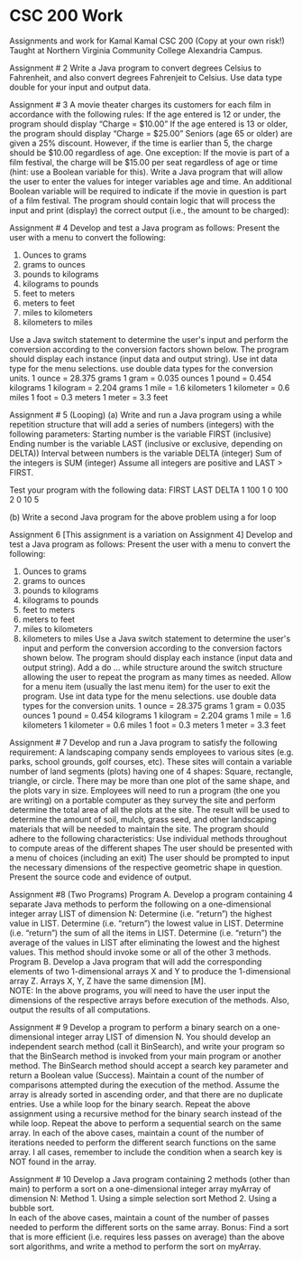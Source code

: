 # CSC 200 Work
Assignments and work for Kamal Kamal CSC 200 (Copy at your own risk!)
Taught at Northern Virginia Community College Alexandria Campus.

Assignment # 2
Write a Java program to convert degrees Celsius to Fahrenheit, and also convert degrees Fahrenjeit to Celsius. Use data type double for your input and output data.

Assignment # 3
A movie theater charges its customers for each film in accordance with the following rules:
If the age entered is 12 or under, the program should display “Charge = $10.00”
If the age entered is 13 or older, the program should display “Charge = $25.00”
Seniors (age 65 or older) are given a 25% discount.
However, if the time is earlier than 5, the charge should be $10.00 regardless of age.
One exception: If the movie is part of a film festival, the charge will be $15.00 per seat regardless of age or time (hint: use a Boolean variable for this).
Write a Java program that will allow the user to enter the values for integer variables age and time. An additional Boolean variable will be required to indicate if the movie in question is part of a film festival. The program should contain logic that will process the input and print (display) the correct output (i.e., the amount to be charged):

Assignment # 4
Develop and test a Java program as follows:
Present the user with a menu to convert the following:
1. Ounces  to grams 
2. grams to ounces
3. pounds to kilograms
4. kilograms to pounds
5. feet to meters
6. meters to feet
7. miles to kilometers
8. kilometers to miles

Use a Java switch statement to determine the user's input and perform the conversion according to the conversion factors shown below. The program should display each instance (input data and output string).
Use int data type for the menu selections. use double data types for the conversion units.
1 ounce = 28.375 grams
1 gram = 0.035 ounces
1 pound = 0.454 kilograms
1 kilogram = 2.204 grams
1 mile = 1.6 kilometers
1 kilometer = 0.6 miles
1 foot = 0.3 meters
1 meter = 3.3 feet

Assignment # 5 (Looping)
(a) Write and run a Java program using a while repetition structure that will add a series of numbers (integers) with the following parameters:
Starting number is the variable FIRST (inclusive)
Ending number is the variable LAST (inclusive or exclusive, depending on DELTA))
Interval between numbers is the variable DELTA (integer)
Sum of the integers is SUM (integer)
Assume all integers are positive and LAST > FIRST.

Test your program with the following data:
FIRST     LAST      DELTA
1         100         1
0         100         2
0           10         5

(b)  Write a second Java program for the above problem using a for loop

Assignment 6
[This assignment is a variation on Assignment 4]
Develop and test a Java program as follows:
Present the user with a menu to convert the following:
1. Ounces  to grams 
2. grams to ounces
3. pounds to kilograms
4. kilograms to pounds
5. feet to meters
6. meters to feet
7. miles to kilometers
8. kilometers to miles
Use a Java switch statement to determine the user's input and perform the conversion according to the conversion factors shown below. The program should display each instance (input data and output string). Add a do ... while structure around the switch structure allowing the user to repeat the program as many times as needed. Allow for a menu item (usually the last menu item) for the user to exit the program.
Use int data type for the menu selections. use double data types for the conversion units.
1 ounce = 28.375 grams
1 gram = 0.035 ounces
1 pound = 0.454 kilograms
1 kilogram = 2.204 grams
1 mile = 1.6 kilometers
1 kilometer = 0.6 miles
1 foot = 0.3 meters
1 meter = 3.3 feet

Assignment # 7
Develop and run a Java program to satisfy the following requirement:
A landscaping company sends employees to various sites (e.g. parks, school grounds, golf courses, etc). These sites will contain a variable number of land segments (plots) having one of 4 shapes:  Square, rectangle, triangle, or circle. There may be more than one plot of the same shape, and the plots vary in size. Employees will need to run a program (the one you are writing) on a portable computer as they survey the site and perform determine the total area of all the plots at the site. The result will be used to determine the amount of soil, mulch, grass seed, and other landscaping materials that will be needed to maintain the site.  The program should adhere to the following characteristics:
Use individual methods throughout to compute areas of the different shapes
The user should be presented with a menu of choices (including an exit)
The user should be prompted to input the necessary dimensions of the respective geometric shape in question.
Present the source code and evidence of output.

Assignment #8 (Two Programs)
Program A. Develop a program containing 4 separate Java methods to perform the following on a one-dimensional integer array LIST of dimension N:
Determine (i.e. “return”) the highest value in LIST.
Determine (i.e. “return”) the lowest value in LIST.
Determine (i.e. “return”) the sum of all the items in LIST.
Determine (i.e. “return”) the average of the values in LIST after eliminating the lowest and the highest values. This method should invoke some or all of the other 3 methods.
Program B.  Develop a Java program that will add the corresponding elements of two 1-dimensional arrays X and Y to produce the 1-dimensional array Z.  Arrays X, Y, Z have the same dimension [M].              
NOTE: In the above programs, you will need to have the user input the dimensions of the respective arrays before execution of the methods. Also, output the results of all computations.

Assignment # 9
Develop a program to perform a binary search on a one-dimensional integer array LIST of dimension N. You should develop an independent search method (call it BinSearch), and write your program so that the BinSearch method is invoked from your main program or another method. The BinSearch method should accept a search key parameter and return a Boolean value (Success). Maintain a count of the number of comparisons attempted during the execution of the method. Assume the array is already sorted in ascending order, and that there are no duplicate entries. Use a while loop for the binary search.
Repeat the above assignment using a recursive method for the binary search instead of the while loop.
Repeat the above to perform a sequential search on the same array.
In each of the above cases, maintain a count of the number of iterations needed to perform the different search functions on the same array.
I all cases, remember to include the condition when a search key is NOT found in the array.

Assignment # 10
Develop a Java program containing 2 methods (other than main) to perform a sort on a one-dimensional integer array myArray of dimension N:
Method 1. Using a simple selection sort
Method 2. Using a bubble sort.   
In each of the above cases, maintain a count of the number of passes needed to perform the different sorts on the same array.
Bonus: Find a sort that is more efficient (i.e. requires less passes on average) than the above sort algorithms, and write a method to perform the sort on myArray.
